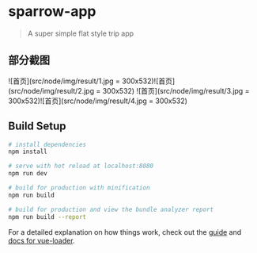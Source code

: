# sparrow-app

> A  super simple flat style trip app

## 部分截图

![首页](src/node/img/result/1.jpg = 300x532)![首页](src/node/img/result/2.jpg = 300x532)
![首页](src/node/img/result/3.jpg = 300x532)![首页](src/node/img/result/4.jpg = 300x532)




## Build Setup

``` bash
# install dependencies
npm install

# serve with hot reload at localhost:8080
npm run dev

# build for production with minification
npm run build

# build for production and view the bundle analyzer report
npm run build --report
```

For a detailed explanation on how things work, check out the [guide](http://vuejs-templates.github.io/webpack/) and [docs for vue-loader](http://vuejs.github.io/vue-loader).
